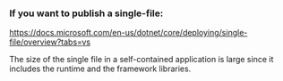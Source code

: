 ### If you want to publish a single-file:

https://docs.microsoft.com/en-us/dotnet/core/deploying/single-file/overview?tabs=vs

The size of the single file in a self-contained application is large since it includes the runtime and the framework libraries.
